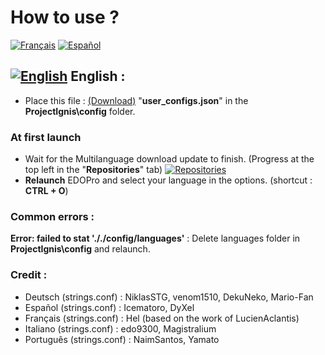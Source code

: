 # How to use ?
[![Français](https://cdn3.iconfinder.com/data/icons/142-mini-country-flags-16x16px/32/flag-france2x.png)](https://github.com/Team13fr/IgnisMulti/wiki/Français)
[![Español](https://cdn3.iconfinder.com/data/icons/142-mini-country-flags-16x16px/32/flag-spain2x.png)](https://github.com/Team13fr/IgnisMulti/wiki/Español)

## [![English](https://cdn3.iconfinder.com/data/icons/142-mini-country-flags-16x16px/32/flag-usa2x.png)](https://github.com/Team13fr/IgnisMulti#-english-) English :

- Place this file : [(Download)](https://drive.google.com/drive/folders/1clwKhk4AEbB82l_qwlsbn5WnzCEkUObo?usp=sharing) "**user_configs.json**" in the **ProjectIgnis\config** folder.

### At first launch
- Wait for the Multilanguage download update to finish. (Progress at the top left in the "**Repositories**" tab)
[![Repositories](https://puu.sh/FuSmK/479079320d.png)](#)
- **Relaunch** EDOPro and select your language in the options. (shortcut : **CTRL + O**)

### Common errors :

**Error: failed to stat '././config/languages'** : Delete languages folder in **ProjectIgnis\config** and relaunch.

### Credit :

- Deutsch (strings.conf) : NiklasSTG, venom1510, DekuNeko, Mario-Fan
- Español (strings.conf) : Icematoro, DyXel
- Français (strings.conf) : Hel (based on the work of LucienAclantis)
- Italiano (strings.conf) : edo9300, Magistralium
- Português (strings.conf) : NaimSantos, Yamato
